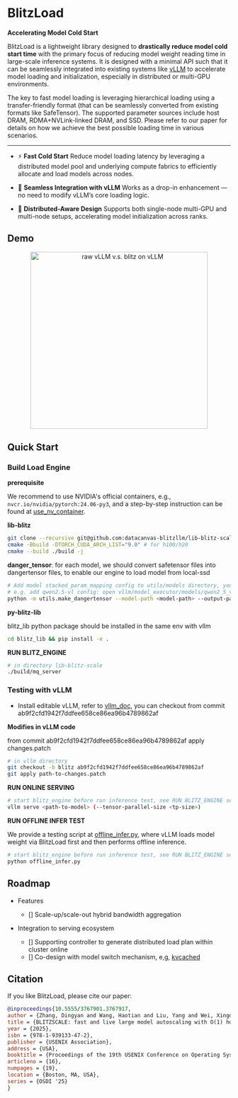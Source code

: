 # BlitzLoad

**Accelerating Model Cold Start**

BlitzLoad is a lightweight library designed to **drastically reduce model cold start time** with the primary focus of reducing model weight reading time in large-scale inference systems. It is designed with a minimal API such that it can be seamlessly integrated into existing systems like [vLLM](https://github.com/vllm-project/vllm) to accelerate model loading and initialization, especially in distributed or multi-GPU environments.

The key to fast model loading is leveraging hierarchical loading using a transfer-friendly format (that can be seamlessly converted from existing formats like SafeTensor). The supported parameter sources include host DRAM, RDMA+NVLink-linked DRAM, and SSD. Please refer to our paper for details on how we achieve the best possible loading time in various scenarios.

---

* ⚡ **Fast Cold Start**
  Reduce model loading latency by leveraging a distributed model pool and underlying compute fabrics to efficiently allocate and load models across nodes.

* 🔗 **Seamless Integration with vLLM**
  Works as a drop-in enhancement — no need to modify vLLM’s core loading logic.

* 🔄 **Distributed-Aware Design**
  Supports both single-node multi-GPU and multi-node setups, accelerating model initialization across ranks.


## Demo
<div align="center">
<img src="./docs/blitzonvllm.gif" alt="raw vLLM v.s. blitz on vLLM"  height="400">
</div>

## Quick Start

### Build Load Engine

**prerequisite**

We recommend to use NVIDIA's official containers, e.g., `nvcr.io/nvidia/pytorch:24.06-py3`, and a step-by-step instruction can be found at [use_nv_container](https://github.com/blitz-serving/BlitzLoad/blob/main/docs/use_nv_container.md). 

**lib-blitz**

```bash
git clone --recursive git@github.com:datacanvas-blitzllm/lib-blitz-scale.git
cmake -Bbuild -DTORCH_CUDA_ARCH_LIST="9.0" # for h100/h20
cmake --build ./build -j
```

**danger_tensor**: for each model, we should convert safetensor files into dangertensor files, to enable our engine to load model from local-ssd

```bash
# Add model stacked_param_mapping config to utils/models directory, you can find mapping config from vllm
# e.g. add qwen2.5-vl config: open vllm/model_executor/models/qwen2_5_vl.py and find stacked_param_mapping, add the corresponding file in `utils/models` directory
python -m utils.make_dangertensor --model-path <model-path> --output-path <output-path> --tp-size <tp-size>
```

**py-blitz-lib**

blitz_lib python package should be installed in the same env with vllm

```bash
cd blitz_lib && pip install -e .
```

**RUN BLITZ_ENGINE**
```bash
# in directory lib-blitz-scale
./build/mq_server
```

### Testing with vLLM

- Install editable vLLM, refer to [vllm_doc](https://docs.vllm.ai/en/v0.9.2/getting_started/installation/gpu.html#build-wheel-from-source), you can checkout from commit ab9f2cfd1942f7ddfee658ce86ea96b4789862af


**Modifies in vLLM code**

from commit ab9f2cfd1942f7ddfee658ce86ea96b4789862af apply changes.patch

```bash
# in vllm directory
git checkout -b blitz ab9f2cfd1942f7ddfee658ce86ea96b4789862af
git apply path-to-changes.patch
```

**RUN ONLINE SERVING**

```bash
# start blitz_engine before run inference test, see RUN BLITZ_ENGINE section
vllm serve <path-to-model> (--tensor-parallel-size <tp-size>)
```

**RUN OFFLINE INFER TEST**

We provide a testing script at [offline_infer.py](https://github.com/blitz-serving/BlitzLoad/blob/main/examples/offline_infer.py), where vLLM loads model weight via BlitzLoad first and then performs offline inference.

```bash
# start blitz_engine before run inference test, see RUN BLITZ_ENGINE section
python offline_infer.py
```

## Roadmap
- Features
  - [] Scale-up/scale-out hybrid bandwidth aggregation

- Integration to serving ecosystem
  - [] Supporting controller to generate distributed load plan within cluster online   
  - [] Co-design with model switch mechanism, e,g, [kvcached](https://github.com/ovg-project/kvcached)

## Citation

If you like BlitzLoad, please cite our paper:

```bibTex
@inproceedings{10.5555/3767901.3767917,
author = {Zhang, Dingyan and Wang, Haotian and Liu, Yang and Wei, Xingda and Shan, Yizhou and Chen, Rong and Chen, Haibo},
title = {BLITZSCALE: fast and live large model autoscaling with O(1) host caching},
year = {2025},
isbn = {978-1-939133-47-2},
publisher = {USENIX Association},
address = {USA},
booktitle = {Proceedings of the 19th USENIX Conference on Operating Systems Design and Implementation},
articleno = {16},
numpages = {19},
location = {Boston, MA, USA},
series = {OSDI '25}
}
```